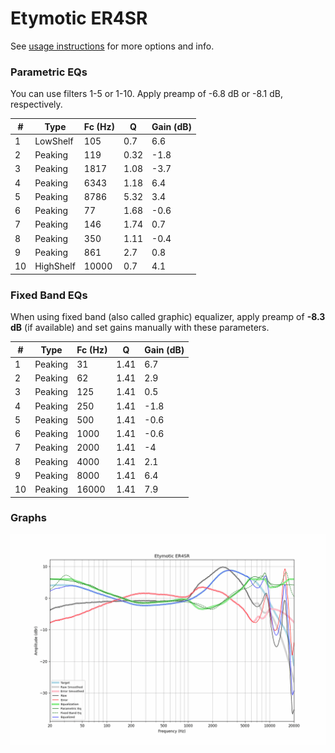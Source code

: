 # Etymotic ER4SR
See [usage instructions](https://github.com/jaakkopasanen/AutoEq#usage) for more options and info.

### Parametric EQs
You can use filters 1-5 or 1-10. Apply preamp of -6.8 dB or -8.1 dB, respectively.

|   # | Type      |   Fc (Hz) |    Q |   Gain (dB) |
|-----|-----------|-----------|------|-------------|
|   1 | LowShelf  |       105 | 0.7  |         6.6 |
|   2 | Peaking   |       119 | 0.32 |        -1.8 |
|   3 | Peaking   |      1817 | 1.08 |        -3.7 |
|   4 | Peaking   |      6343 | 1.18 |         6.4 |
|   5 | Peaking   |      8786 | 5.32 |         3.4 |
|   6 | Peaking   |        77 | 1.68 |        -0.6 |
|   7 | Peaking   |       146 | 1.74 |         0.7 |
|   8 | Peaking   |       350 | 1.11 |        -0.4 |
|   9 | Peaking   |       861 | 2.7  |         0.8 |
|  10 | HighShelf |     10000 | 0.7  |         4.1 |

### Fixed Band EQs
When using fixed band (also called graphic) equalizer, apply preamp of **-8.3 dB** (if available) and set gains manually with these parameters.

|   # | Type    |   Fc (Hz) |    Q |   Gain (dB) |
|-----|---------|-----------|------|-------------|
|   1 | Peaking |        31 | 1.41 |         6.7 |
|   2 | Peaking |        62 | 1.41 |         2.9 |
|   3 | Peaking |       125 | 1.41 |         0.5 |
|   4 | Peaking |       250 | 1.41 |        -1.8 |
|   5 | Peaking |       500 | 1.41 |        -0.6 |
|   6 | Peaking |      1000 | 1.41 |        -0.6 |
|   7 | Peaking |      2000 | 1.41 |        -4   |
|   8 | Peaking |      4000 | 1.41 |         2.1 |
|   9 | Peaking |      8000 | 1.41 |         6.4 |
|  10 | Peaking |     16000 | 1.41 |         7.9 |

### Graphs
![](./Etymotic%20ER4SR.png)
